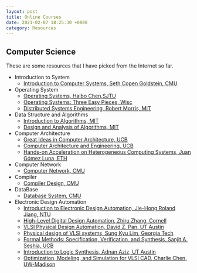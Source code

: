 ```yaml
---
layout: post
title: Online Courses
date: 2021-02-07 18:25:30 +0800
category: Resources
---
```

## Computer Science<br>
These are some resources that I have picked from the Internet so far. <br>
- Introduction to System<br>
    - [Introduction to Computer Systems, Seth Copen Goldstein, CMU](https://www.cs.cmu.edu/~213/index.html)
- Operating System<br>
    - [Operating Systems, Haibo Chen,SJTU](https://ipads.se.sjtu.edu.cn/courses/os/) 
    - [Operating Systems: Three Easy Pieces, Wisc](https://pages.cs.wisc.edu/~remzi/OSTEP/)
    - [Distributed Systems Engineering, Robert Morris, MIT](http://nil.csail.mit.edu/6.824/2020/schedule.html)
- Data Structure and Algorithms<br>
    - [Introduction to Algorithms, MIT](https://ocw.mit.edu/courses/electrical-engineering-and-computer-science/6-006-introduction-to-algorithms-fall-2011/)
    - [Design and Analysis of Algorithms, MIT](https://ocw.mit.edu/courses/electrical-engineering-and-computer-science/6-046j-design-and-analysis-of-algorithms-spring-2015/index.htm)
- Computer Architecture<br>
    - [Great Ideas in Computer Architecture, UCB](https://cs61c.org/sp21/)
    - [Computer Architecture and Engineering, UCB](https://inst.eecs.berkeley.edu/~cs152/sp21/)
    - [Hands-on Acceleration on Heterogeneous Computing Systems, Juan Gómez Luna, ETH](https://safari.ethz.ch/projects_and_seminars/fall2021/doku.php?id=heterogeneous_systems)
- Computer Network<br>
    - [Computer Network, CMU](https://computer-networks.github.io/sp19/)
- Compiler<br>
    - [Compiler Design, CMU](http://www.cs.cmu.edu/~janh/courses/411/17/index.html)
- DataBase
    - [Database System, CMU](https://15445.courses.cs.cmu.edu/fall2020/)
- Electronic Design Automation<br>
    - [Introduction to Electronic Design Automation, Jie-Hong Roland Jiang, NTU](http://cc.ee.ntu.edu.tw/~jhjiang/instruction/courses/spring14-eda/eda.html)
    - [High-Level Digital Design Automation, Zhiru Zhang, Cornell](https://www.csl.cornell.edu/courses/ece5775/schedule.html)
    - [VLSI Physical Design Automation, David Z. Pan, UT Austin](http://users.ece.utexas.edu/~dpan/EE382V_PDA/)
    - [Physical design of VLSI systems, Sung Kyu Lim, Georgia Tech](http://limsk.ece.gatech.edu/course/ece6133/)
    - [Formal Methods: Specification, Verification, and Synthesis, Sanjit A. Seshia, UCB](https://people.eecs.berkeley.edu/~sseshia/219c/)
    - [Introduction to Logic Synthesis, Adnan Aziz, UT Austin](http://users.ece.utexas.edu/~adnan/syn-07/)
    - [Optimization, Modeling, and Simulation for VLSI CAD, Charlie Chen, UW-Madison](http://homepages.cae.wisc.edu/~ece902/index.html)
